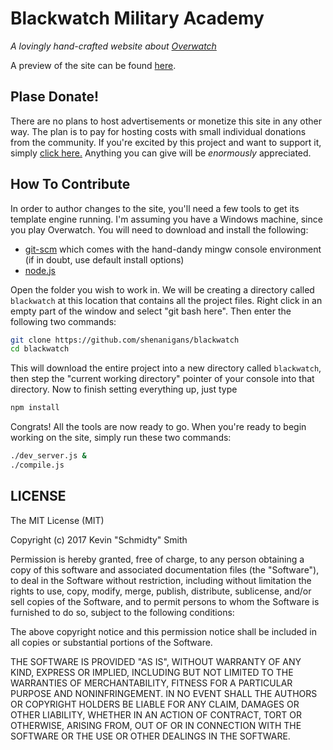 Blackwatch Military Academy
===========================
*A lovingly hand-crafted website about [Overwatch](https://playoverwatch.com)*

A preview of the site can be found [here](http://blackwatch.hopto.org/).

Plase Donate!
-------------
There are no plans to host advertisements or monetize this site in any other way. The plan is to pay
for hosting costs with small individual donations from the community. If you're excited by this
project and want to support it, simply [click here.](https://www.paypal.com/cgi-bin/webscr?cmd=_donations&business=PN6C2AZTS2FP8&lc=US&currency_code=USD&bn=PP%2dDonationsBF%3abtn_donate_SM%2egif%3aNonHosted)
Anything you can give will be *enormously* appreciated.

How To Contribute
-----------------
In order to author changes to the site, you'll need a few tools to get its template engine running.
I'm assuming you have a Windows machine, since you play Overwatch. You will need to download and
install the following:

 * [git-scm](https://git-scm.com/downloads) which comes with the hand-dandy mingw console environment (if in doubt, use default install options)
 * [node.js](https://nodejs.org/en/)

Open the folder you wish to work in. We will be creating a directory called `blackwatch` at this
location that contains all the project files. Right click in an empty part of the window and select
"git bash here". Then enter the following two commands:

```bash
git clone https://github.com/shenanigans/blackwatch
cd blackwatch
```

This will download the entire project into a new directory called `blackwatch`, then step the
"current working directory" pointer of your console into that directory. Now to finish setting
everything up, just type

```bash
npm install
```

Congrats! All the tools are now ready to go. When you're ready to begin working on the site, simply
run these two commands:

```bash
./dev_server.js &
./compile.js
```


LICENSE
-------
The MIT License (MIT)

Copyright (c) 2017 Kevin "Schmidty" Smith

Permission is hereby granted, free of charge, to any person obtaining a copy
of this software and associated documentation files (the "Software"), to deal
in the Software without restriction, including without limitation the rights
to use, copy, modify, merge, publish, distribute, sublicense, and/or sell
copies of the Software, and to permit persons to whom the Software is
furnished to do so, subject to the following conditions:

The above copyright notice and this permission notice shall be included in all
copies or substantial portions of the Software.

THE SOFTWARE IS PROVIDED "AS IS", WITHOUT WARRANTY OF ANY KIND, EXPRESS OR
IMPLIED, INCLUDING BUT NOT LIMITED TO THE WARRANTIES OF MERCHANTABILITY,
FITNESS FOR A PARTICULAR PURPOSE AND NONINFRINGEMENT. IN NO EVENT SHALL THE
AUTHORS OR COPYRIGHT HOLDERS BE LIABLE FOR ANY CLAIM, DAMAGES OR OTHER
LIABILITY, WHETHER IN AN ACTION OF CONTRACT, TORT OR OTHERWISE, ARISING FROM,
OUT OF OR IN CONNECTION WITH THE SOFTWARE OR THE USE OR OTHER DEALINGS IN THE
SOFTWARE.
